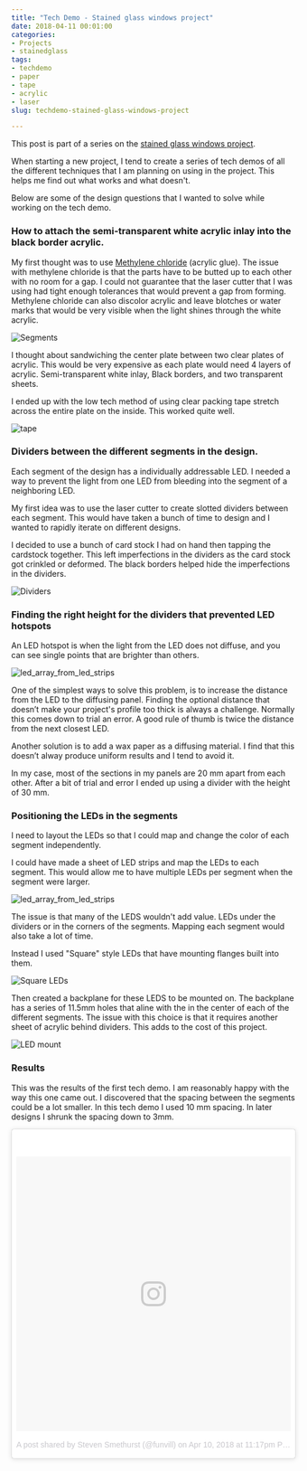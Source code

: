 ```yaml
---
title: "Tech Demo - Stained glass windows project"
date: 2018-04-11 00:01:00
categories:
- Projects
- stainedglass
tags:
- techdemo
- paper
- tape
- acrylic
- laser
slug: techdemo-stained-glass-windows-project

---
```


This post is part of a series on the [stained glass windows project](/projects/2018-stained-glass-window).

When starting a new project, I tend to create a series of tech demos of all the different techniques that I am planning on using in the project. This helps me find out what works and what doesn't.

Below are some of the design questions that I wanted to solve while working on the tech demo.

### How to attach the semi-transparent white acrylic inlay into the black border acrylic.

My first thought was to use [Methylene chloride](https://en.wikipedia.org/wiki/Dichloromethane)  (acrylic glue). The issue with methylene chloride is that the parts have to be butted up to each other with no room for a gap. I could not guarantee that the laser cutter that I was using had tight enough tolerances that would prevent a gap from forming. Methylene chloride can also discolor acrylic and leave blotches or water marks that would be very visible when the light shines through the white acrylic.

<img src="/public/uploads/stainglasswindow_segments.png" alt="Segments"/>

I thought about sandwiching the center plate between two clear plates of acrylic. This would be very expensive as each plate would need 4 layers of acrylic. Semi-transparent white inlay, Black borders, and two transparent sheets. 

I ended up with the low tech method of using clear packing tape stretch across the entire plate on the inside. This worked quite well.

<img src="/public/uploads/stainglasswindow_tape.png" alt="tape"/>

### Dividers between the different segments in the design. 

Each segment of the design has a individually addressable LED. I needed a way to prevent the light from one LED from bleeding into the segment of a neighboring LED. 

My first idea was to use the laser cutter to create slotted dividers between each segment. This would have taken a bunch of time to design and I wanted to rapidly iterate on different designs. 

I decided to use a bunch of card stock I had on hand then tapping the cardstock together. This left imperfections in the dividers as the card stock got crinkled or deformed. The black borders helped hide the imperfections in the dividers. 

<img src="/public/uploads/stainglasswindow_dividers.png" alt="Dividers"/>

### Finding the right height for the dividers that prevented LED hotspots

An LED hotspot is when the light from the LED does not diffuse, and you can see single points that are brighter than others. 

<img src="/public/uploads/stainglasswindow_hotspots.png" alt="led_array_from_led_strips"/>

One of the simplest ways to solve this problem, is to increase the distance from the LED to the diffusing panel. Finding the optional distance that doesn’t make your project's profile too thick is always a challenge. Normally this comes down to trial an error. A good rule of thumb is twice the distance from the next closest LED. 

Another solution is to add a wax paper as a diffusing material. I find that this doesn’t alway produce uniform results and I tend to avoid it. 

In my case, most of the sections in my panels are 20 mm apart from each other. After a bit of trial and error I ended up using a divider with the height of 30 mm. 

### Positioning the LEDs in the segments

I need to layout the LEDs so that I could map and change the color of each segment independently. 

I could have made a sheet of LED strips and map the LEDs to each segment. This would allow me to have multiple LEDs per segment when the segment were larger. 

<img src="/public/uploads/led_array_from_led_strips.jpg" alt="led_array_from_led_strips"/>

The issue is that many of the LEDS wouldn't add value. LEDs under the dividers or in the corners of the segments. Mapping each segment would also take a lot of time. 

Instead I used "Square" style LEDs that have mounting flanges built into them. 

<img src="/public/uploads/led_pixels_square-profile.jpg" alt="Square LEDs"/>

Then created a backplane for these LEDS to be mounted on. The backplane has a series of 11.5mm holes that aline with the in the center of each of the different segments. The issue with this choice is that it requires another sheet of acrylic behind dividers. This adds to the cost of this project. 

<img src="/public/uploads/stainglasswindow_ledmount.png" alt="LED mount"/>

### Results 

This was the results of the first tech demo. I am reasonably happy with the way this one came out. I discovered that the spacing between the segments could be a lot smaller. In this tech demo I used 10 mm spacing. In later designs I shrunk the spacing down to 3mm. 

<blockquote class="instagram-media" data-instgrm-permalink="https://www.instagram.com/p/Bha3XUBloLC/" data-instgrm-version="8" style=" background:#FFF; border:0; border-radius:3px; box-shadow:0 0 1px 0 rgba(0,0,0,0.5),0 1px 10px 0 rgba(0,0,0,0.15); margin: 1px; max-width:658px; padding:0; width:99.375%; width:-webkit-calc(100% - 2px); width:calc(100% - 2px);"><div style="padding:8px;"> <div style=" background:#F8F8F8; line-height:0; margin-top:40px; padding:50.0% 0; text-align:center; width:100%;"> <div style=" background:url(data:image/png;base64,iVBORw0KGgoAAAANSUhEUgAAACwAAAAsCAMAAAApWqozAAAABGdBTUEAALGPC/xhBQAAAAFzUkdCAK7OHOkAAAAMUExURczMzPf399fX1+bm5mzY9AMAAADiSURBVDjLvZXbEsMgCES5/P8/t9FuRVCRmU73JWlzosgSIIZURCjo/ad+EQJJB4Hv8BFt+IDpQoCx1wjOSBFhh2XssxEIYn3ulI/6MNReE07UIWJEv8UEOWDS88LY97kqyTliJKKtuYBbruAyVh5wOHiXmpi5we58Ek028czwyuQdLKPG1Bkb4NnM+VeAnfHqn1k4+GPT6uGQcvu2h2OVuIf/gWUFyy8OWEpdyZSa3aVCqpVoVvzZZ2VTnn2wU8qzVjDDetO90GSy9mVLqtgYSy231MxrY6I2gGqjrTY0L8fxCxfCBbhWrsYYAAAAAElFTkSuQmCC); display:block; height:44px; margin:0 auto -44px; position:relative; top:-22px; width:44px;"></div></div><p style=" color:#c9c8cd; font-family:Arial,sans-serif; font-size:14px; line-height:17px; margin-bottom:0; margin-top:8px; overflow:hidden; padding:8px 0 7px; text-align:center; text-overflow:ellipsis; white-space:nowrap;"><a href="https://www.instagram.com/p/Bha3XUBloLC/" style=" color:#c9c8cd; font-family:Arial,sans-serif; font-size:14px; font-style:normal; font-weight:normal; line-height:17px; text-decoration:none;" target="_blank">A post shared by Steven Smethurst (@funvill)</a> on <time style=" font-family:Arial,sans-serif; font-size:14px; line-height:17px;" datetime="2018-04-11T06:17:35+00:00">Apr 10, 2018 at 11:17pm PDT</time></p></div></blockquote> <script async defer src="//www.instagram.com/embed.js"></script>


